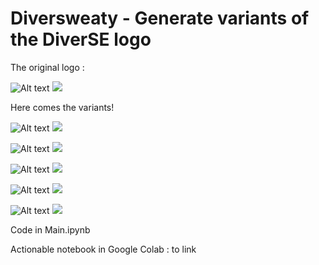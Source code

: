 # Diversweaty - Generate variants of the DiverSE logo

The original logo :

![Alt text](./logos/diverse_border.svg)
<img src="./logos/diverse_border.svg">

Here comes the variants!

![Alt text](./logos/full1.svg)
<img src="./logos/full1.svg">


![Alt text](./logos/mini1.svg)
<img src="./logos/mini1.svg">

![Alt text](./logos/standard1.svg)
<img src="./logos/standard1.svg">


![Alt text](./logos/standard2.svg)
<img src="./logos/standard2.svg">

![Alt text](./logos/scattered1.svg)
<img src="./logos/scattered1.svg">

Code in Main.ipynb

Actionable notebook in Google Colab : to link
